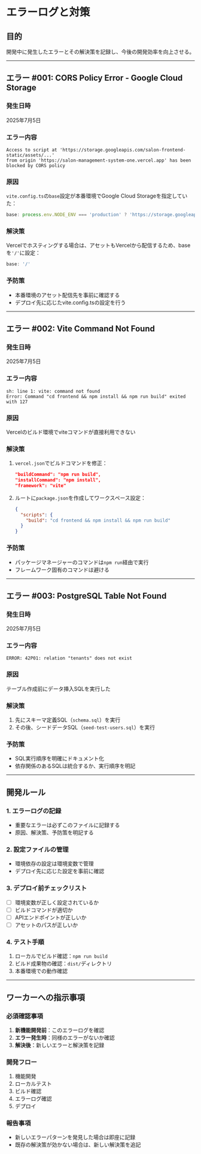 # エラーログと対策

## 目的
開発中に発生したエラーとその解決策を記録し、今後の開発効率を向上させる。

---

## エラー #001: CORS Policy Error - Google Cloud Storage

### 発生日時
2025年7月5日

### エラー内容
```
Access to script at 'https://storage.googleapis.com/salon-frontend-static/assets/...' 
from origin 'https://salon-management-system-one.vercel.app' has been blocked by CORS policy
```

### 原因
`vite.config.ts`の`base`設定が本番環境でGoogle Cloud Storageを指定していた：
```typescript
base: process.env.NODE_ENV === 'production' ? 'https://storage.googleapis.com/salon-frontend-static/' : '/'
```

### 解決策
Vercelでホスティングする場合は、アセットもVercelから配信するため、baseを`'/'`に設定：
```typescript
base: '/'
```

### 予防策
- 本番環境のアセット配信先を事前に確認する
- デプロイ先に応じたvite.config.tsの設定を行う

---

## エラー #002: Vite Command Not Found

### 発生日時
2025年7月5日

### エラー内容
```
sh: line 1: vite: command not found
Error: Command "cd frontend && npm install && npm run build" exited with 127
```

### 原因
Vercelのビルド環境でviteコマンドが直接利用できない

### 解決策
1. `vercel.json`でビルドコマンドを修正：
   ```json
   "buildCommand": "npm run build",
   "installCommand": "npm install",
   "framework": "vite"
   ```

2. ルートに`package.json`を作成してワークスペース設定：
   ```json
   {
     "scripts": {
       "build": "cd frontend && npm install && npm run build"
     }
   }
   ```

### 予防策
- パッケージマネージャーのコマンドは`npm run`経由で実行
- フレームワーク固有のコマンドは避ける

---

## エラー #003: PostgreSQL Table Not Found

### 発生日時
2025年7月5日

### エラー内容
```
ERROR: 42P01: relation "tenants" does not exist
```

### 原因
テーブル作成前にデータ挿入SQLを実行した

### 解決策
1. 先にスキーマ定義SQL（`schema.sql`）を実行
2. その後、シードデータSQL（`seed-test-users.sql`）を実行

### 予防策
- SQL実行順序を明確にドキュメント化
- 依存関係のあるSQLは統合するか、実行順序を明記

---

## 開発ルール

### 1. エラーログの記録
- 重要なエラーは必ずこのファイルに記録する
- 原因、解決策、予防策を明記する

### 2. 設定ファイルの管理
- 環境依存の設定は環境変数で管理
- デプロイ先に応じた設定を事前に確認

### 3. デプロイ前チェックリスト
- [ ] 環境変数が正しく設定されているか
- [ ] ビルドコマンドが適切か
- [ ] APIエンドポイントが正しいか
- [ ] アセットのパスが正しいか

### 4. テスト手順
1. ローカルでビルド確認：`npm run build`
2. ビルド成果物の確認：`dist/`ディレクトリ
3. 本番環境での動作確認

---

## ワーカーへの指示事項

### 必須確認事項
1. **新機能開発前**：このエラーログを確認
2. **エラー発生時**：同様のエラーがないか確認
3. **解決後**：新しいエラーと解決策を記録

### 開発フロー
1. 機能開発
2. ローカルテスト
3. ビルド確認
4. エラーログ確認
5. デプロイ

### 報告事項
- 新しいエラーパターンを発見した場合は即座に記録
- 既存の解決策が効かない場合は、新しい解決策を追記